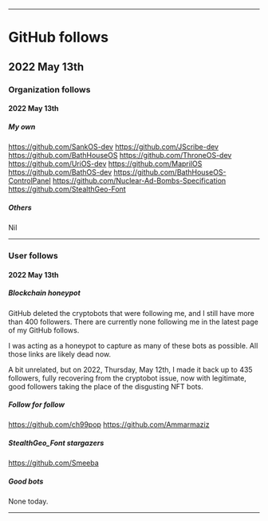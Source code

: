 
***

# GitHub follows

## 2022 May 13th

### Organization follows

#### 2022 May 13th

##### My own

https://github.com/SankOS-dev
https://github.com/JScribe-dev
https://github.com/BathHouseOS
https://github.com/ThroneOS-dev
https://github.com/UriOS-dev
https://github.com/MaprilOS
https://github.com/BathOS-dev
https://github.com/BathHouseOS-ControlPanel
https://github.com/Nuclear-Ad-Bombs-Specification
https://github.com/StealthGeo-Font

##### Others

Nil

***

### User follows

#### 2022 May 13th

##### Blockchain honeypot

GitHub deleted the cryptobots that were following me, and I still have more than 400 followers. There are currently none following me in the latest page of my GitHub follows.

I was acting as a honeypot to capture as many of these bots as possible. All those links are likely dead now.

A bit unrelated, but on 2022, Thursday, May 12th, I made it back up to 435 followers, fully recovering from the cryptobot issue, now with legitimate, good followers taking the place of the disgusting NFT bots.

##### Follow for follow

https://github.com/ch99pop
https://github.com/Ammarmaziz

##### StealthGeo_Font stargazers

https://github.com/Smeeba

##### Good bots

None today.

***

<!-- TODO: Todays entries

##### Follow for follow

https://github.com/ch99pop
https://github.com/Ammarmaziz

##### StealthGeo_Font stargazers

https://github.com/Smeeba

END: TODO !-->

